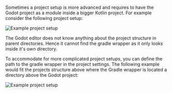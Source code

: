 Sometimes a project setup is more advanced and requires to have the Godot project as a module inside a bigger Kotlin project. For example consider the following project setup:

![Example project setup](../../assets/img/custom_gradle_wrapper_path_example_project_setup.png)  

The Godot editor does not know anything about the project structure in parent directories. Hence it cannot find the gradle wrapper as it only looks inside it's own directory.

To accommodate for more complicated project setups, you can define the path to the gradle wrapper in the project settings.
The following example would fit the projects structure above where the Gradle wrapper is located a directory above the Godot project:

![Example project setup](../../assets/img/change_gradle_wrapper_path.png)